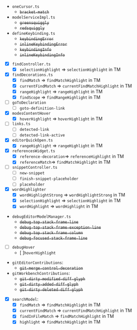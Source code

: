 
* `oneCursor.ts`
  * ~~`bracket-match`~~
* `modelServiceImpl.ts`
  * ~~`greensquiggly`~~
  * ~~`redsquiggly`~~
* `defineKeybinding.ts`
  * ~~`keybindingError`~~
  * ~~`inlineKeybindingError`~~
  * ~~`keybindingInfo`~~
  * ~~`inlineKeybindingInfo`~~
- [x] `findController.ts`
  - [x] `selectionHighlight` => `selectionHighlight` in TM
- [x] `findDecorations.ts`
  - [x] `findMatch` => `findMatchHighlight` in TM
  - [x] `currentFindMatch` => `currentFindMatchHighlight` in TM
  - [x] `rangeHighlight` => `rangeHighlight` in TM
  - [x] `findScope` => `findRangeHighlight` in TM
- [ ] `goToDeclaration`
  - [ ] `goto-definition-link`
- [x] `modesContentHover`
  - [x] `hoverHighlight` => `hoverHighlight` in TM
- [ ] `links.ts`
  - [ ] `detected-link`
  - [ ] `detected-link-active`
- [x] `editorQuickOpen.ts`
  - [x] `rangeHighlight` => `rangeHighlight` in TM
- [x] `referencesWidget.ts`
  - [x] `reference-decoration`=> `referenceHighlight` in TM
  - [x] `referenceMatch`=> `findMatchHighlight` in TM
- [ ] `snippetController.ts`
  - [ ] `new-snippet`
  - [ ] `finish-snippet-placeholder`
  - [ ] `placeholder`
- [x] `wordHighlighter`
  - [x] `wordHighlightStrong` => `wordHighlightStrong` in TM
  - [x] `selectionHighlight` => `selectionHighlight` in TM
  - [x] `wordHighlight` => `wordHighlight` in TM
* `debugEditorModelManager.ts`
  * ~~`debug-top-stack-frame-line`~~
  * ~~`debug-top-stack-frame-exception-line`~~
  * ~~`debug-top-stack-frame-column`~~
  * ~~`debug-focused-stack-frame-line`~~
- [ ] `debugHover`
  - [ ]`hoverHighlight`
* `gitEditorContributions`:
  * ~~`git-merge-control-decoration`~~
* `gitWorkbenchContributions`:
  * ~~`git-dirty-modified-diff-glyph`~~
  * ~~`git-dirty-added-diff-glyph`~~
  * ~~`git-dirty-deleted-diff-glyph`~~
- [x] `searchModel`:
  - [x] `findMatch` => `findMatchHighlight` in TM
  - [x] `currentFindMatch` => `currentFindMatchHighlight` in TM
  - [x] `findInFileMatch` => `findMatchHighlight` in TM
  - [x] `highlight` => `findMatchHighlight` in TM